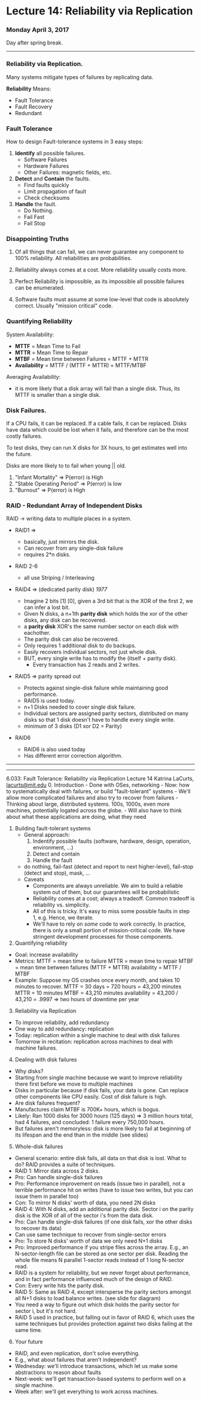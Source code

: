 # Lecture 14: Reliability via Replication
### Monday April 3, 2017
Day after spring break.

----------------------

### Reliability via Replication.
Many systems mitigate types of failures by replicating data.   

**Reliability** Means:    
- Fault Tolerance
- Fault Recovery
- Redundant

### Fault Tolerance
How to design Fault-tolerance systems in 3 easy steps:     

1. **Identify** all possible failures.
    - Software Failures
    - Hardware Failures
    - Other Failures: magnetic fields, etc.
2. **Detect** and **Contain** the faults.
    - Find faults quickly
    - Limit propagation of fault
    - Check checksums
3. **Handle** the fault.
    - Do Nothing.
    - Fail Fast
    - Fail Stop

### Disappointing Truths

1. Of all things that can fail, we can never guarantee any component to 100% reliability. All reliabilities are probabilities.

2. Reliability always comes at a cost. More reliability usually costs more.

3. Perfect Reliability is impossible, as its impossible all possible failures can be enumerated.

4. Software faults must assume at some low-level that code is absolutely correct. Usually "mission critical" code.

### Quantifying Reliability
System Availability:     
- **MTTF** = Mean Time to Fail
- **MTTR** = Mean Time to Repair
- **MTBF** = Mean time between Failures = MTTF + MTTR
- **Availability** = MTTF / (MTTF + MTTR) = MTTF/MTBF

Averaging Availability:  
- it is more likely that a disk array will fail than a single disk. Thus, its MTTF is smaller than a single disk.


### Disk Failures.    
If a CPU fails, it can be replaced. If a cable fails, it can be replaced. Disks have data which could be lost when it fails, and therefore can be the most costly failures.

To test disks, they can run X disks for 3X hours, to get estimates well into the future.   

Disks are more likely to to fail when  young || old.    
1. "Infant Mortality" =>  P(error) is High
2. "Stable Operating Period" => P(error) is low
3. "Burnout"  => P(error) is High

### RAID - Redundant Array of Independent Disks
RAID -> writing data to multiple places in a system.     

* RAID1 =>
    - basically, just mirrors the disk.
    + Can recover from any single-disk failure
    - requires 2*n disks.
* RAID 2-6
    - all use Striping / Interleaving
* RAID4 => (dedicated parity disk) _1977_
    - Imagine 2 bits [1] [0], given a 3rd bit that is the XOR of the first 2, we can infer a lost bit.
    - Given N disks, a n+1th **parity disk** which holds the xor of the other disks, any disk can be recovered.
    - a **parity disk** XOR's the same number sector on each disk with eachother.
    - The parity disk can also be recovered.
    - Only requires 1 additional disk to do backups.
    - Easily recovers individual sectors, not just whole disk.
    - BUT, every single write has to modify the (itself + parity disk).
        - Every transaction has 2 reads and 2 writes.

* RAID5 => parity spread out
    - Protects against single-disk failure while maintaining good performance.
    - RAID5 is used today.
    - n+1 Disks needed to cover single disk failure.
    - Individual sectors are assigned parity sectors, distributed on many disks so that 1 disk doesn't have to handle every single write.
    - minimum of 3 disks (D1 xor D2 = Parity)

* RAID6
    - RAID6 is also used today
    - Has different error correction algorithm.

--------------------------------------------------------------------------------
--------------------------------------------------------------------------------

6.033: Fault Tolerance: Reliability via Replication
Lecture 14
Katrina LaCurts, lacurts@mit.edu
0. Introduction
    - Done with OSes, networking
    - Now: how to systematically deal with failures, or build "fault-tolerant" systems
    - We'll allow more complicated failures and also try to recover from failures
    - Thinking about large, distributed systems. 100s, 1000s, even more machines, potentially logated across the globe.
    - Will also have to think about what these applications are doing, what they need
1. Building fault-tolerant systems
    - General approach:
        1. Indentify possible faults (software, hardware, design, operation, environment, ...)
        2. Detect and contain
        3. Handle the fault
    - do nothing, fail-fast (detect and report to next  higher-level), fail-stop (detect and stop), mask, ...
    - Caveats
        - Components are always unreliable. We aim to build a reliable system out of them, but our guarantees will be probabilistic
        - Reliability comes at a cost; always a tradeoff. Common tradeoff is reliability vs. simplicity.
        -  All of this is tricky. It's easy to miss some possible faults in step 1, e.g. Hence, we iterate.
        - We'll have to rely on *some* code to work correctly. In practice, there is only a small portion of mission-critical code. We have stringent development processes for those components.
2. Quantifying reliability
 - Goal: increase availability
 - Metrics:
 MTTF = mean time to failure
 MTTR = mean time to repair
 MTBF = mean time between failures (MTTF + MTTR)
 availability = MTTF / MTBF
 - Example: Suppose my OS crashes once every month, and takes 10
 minutes to recover.
 MTTF = 30 days = 720 hours = 43,200 minutes
 MTTR = 10 minutes
 MTBF = 43,210 minutes
 availability = 43,200 / 43,210 = .9997
 => two hours of downtime per year
3. Reliability via Replication
 - To improve reliability, add redundancy
 - One way to add redundancy: replication
 - Today: replication within a single machine to deal with disk
 failures
 - Tomorrow in recitation: replication across machines to deal
 with machine failures.
4. Dealing with disk failures
 - Why disks?
 - Starting from single machine because we want to improve
 reliability there first before we move to multiple machines
 - Disks in particular because if disk fails, your data is gone.
 Can replace other components like CPU easily. Cost of disk
 failure is high.
 - Are disk failures frequent?
 - Manufactures claim MTBF is 700K+ hours, which is bogus.
 - Likely: Ran 1000 disks for 3000 hours (125 days) => 3 million
 hours total, had 4 failures, and concluded: 1 failure every
 750,000 hours.
 - But failures aren't memoryless: disk is more likely to fail at
 beginning of its lifespan and the end than in the middle (see
 slides)
5. Whole-disk failures
 - General scenario: entire disk fails, all data on that disk is
 lost. What to do? RAID provides a suite of techniques.
 - RAID 1: Mirror data across 2 disks.
 - Pro: Can handle single-disk failures
 - Pro: Performance improvement on reads (issue two in parallel),
 not a terrible performance hit on writes (have to issue two
 writes, but you can issue them in parallel too)
 - Con: To mirror N disks' worth of data, you need 2N disks
 - RAID 4: With N disks, add an additional parity disk. Sector i on
 the parity disk is the XOR of all of the sector i's from the data
 disk.
 - Pro: Can handle single-disk failures (if one disk fails, xor
 the other disks to recover its data)
 - Can use same technique to recover from single-sector errors
 - Pro: To store N disks' worth of data we only need N+1 disks
 - Pro: Improved performance if you stripe files across the
 array. E.g., an N-sector-length file can be stored as one
sector
 per disk. Reading the whole file means N parallel 1-sector
reads
 instead of 1 long N-sector read.
 - RAID is a system for reliability, but we never forget about
 performance, and in fact performance influenced much of the
 design of RAID.
 - Con: Every write hits the parity disk.
 - RAID 5: Same as RAID 4, except intersperse the parity sectors
 amongst all N+1 disks to load balance writes. (see slide for
 diagram)
 - You need a way to figure out which disk holds the parity sector
 for sector i, but it's not hard.
 - RAID 5 used in practice, but falling out in favor of RAID 6,
 which uses the same techniques but provides protection against
 two disks failing at the same time.
6. Your future
 - RAID, and even replication, don't solve everything.
 - E.g., what about failures that aren't independent?
 - Wednesday: we'll introduce transactions, which let us make some
 abstractions to reason about faults
 - Next-week: we'll get transaction-based systems to perform well on
 a single machine.
 - Week after: we'll get everything to work across machines.
